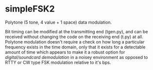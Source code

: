# simpleFSK2

Polytone (5 tone, 4 value + 1 space) data modulation.

Bit timing can be modified at the transmitting end (tgen.py), and can be received without changing the code 
on the receiving end (t.py) at all. Polytone modulation doesn't require a check on how long
a particular frequency exists in the time domain, only that it exists for a detectable amount of time which
appears to make it a robust option for *digital/soundcard demodulation* in a noisey environment as opposed to RTTY or CW type FSK modulation relative to it's bps. 
